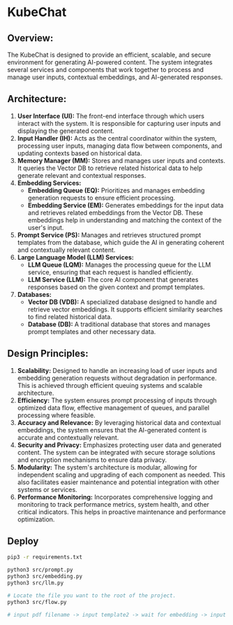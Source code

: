 # KubeChat
## Overview:

The KubeChat is designed to provide an efficient, scalable, and secure environment for generating AI-powered content. The system integrates several services and components that work together to process and manage user inputs, contextual embeddings, and AI-generated responses.

## Architecture:

1. **User Interface (UI):** The front-end interface through which users interact with the system. It is responsible for capturing user inputs and displaying the generated content.
2. **Input Handler (IH):** Acts as the central coordinator within the system, processing user inputs, managing data flow between components, and updating contexts based on historical data.
3. **Memory Manager (MM):** Stores and manages user inputs and contexts. It queries the Vector DB to retrieve related historical data to help generate relevant and contextual responses.
4. **Embedding Services:**
   - **Embedding Queue (EQ):** Prioritizes and manages embedding generation requests to ensure efficient processing.
   - **Embedding Service (EM):** Generates embeddings for the input data and retrieves related embeddings from the Vector DB. These embeddings help in understanding and matching the context of the user's input.
5. **Prompt Service (PS):** Manages and retrieves structured prompt templates from the database, which guide the AI in generating coherent and contextually relevant content.
6. **Large Language Model (LLM) Services:**
   - **LLM Queue (LQM):** Manages the processing queue for the LLM service, ensuring that each request is handled efficiently.
   - **LLM Service (LLM):** The core AI component that generates responses based on the given context and prompt templates.
7. **Databases:**
   - **Vector DB (VDB):** A specialized database designed to handle and retrieve vector embeddings. It supports efficient similarity searches to find related historical data.
   - **Database (DB):** A traditional database that stores and manages prompt templates and other necessary data.

## Design Principles:

1. **Scalability:** Designed to handle an increasing load of user inputs and embedding generation requests without degradation in performance. This is achieved through efficient queuing systems and scalable architecture.
2. **Efficiency:** The system ensures prompt processing of inputs through optimized data flow, effective management of queues, and parallel processing where feasible.
3. **Accuracy and Relevance:** By leveraging historical data and contextual embeddings, the system ensures that the AI-generated content is accurate and contextually relevant.
4. **Security and Privacy:** Emphasizes protecting user data and generated content. The system can be integrated with secure storage solutions and encryption mechanisms to ensure data privacy.
5. **Modularity:** The system's architecture is modular, allowing for independent scaling and upgrading of each component as needed. This also facilitates easier maintenance and potential integration with other systems or services.
6. **Performance Monitoring:** Incorporates comprehensive logging and monitoring to track performance metrics, system health, and other critical indicators. This helps in proactive maintenance and performance optimization.

## Deploy

```bash
pip3 -r requirements.txt

python3 src/prompt.py
python3 src/embedding.py
python3 src/llm.py

# Locate the file you want to the root of the project.
python3 src/flow.py

# input pdf filename -> input template2 -> wait for embedding -> input question
